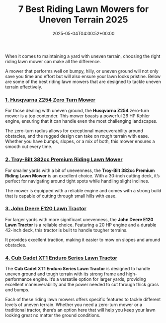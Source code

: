 ﻿---
layout: post
title: 7 Best Riding Lawn Mowers for Uneven Terrain 2025
date: '2025-05-04T04:00:52+00:00'
categories:
- Product Reviews
- Tillers
tags: []
slug: /best-riding-lawn-mower-for-uneven-terrain/
lastmod: 2025-05-07T12:21:25+03:00
---

When it comes to maintaining a yard with uneven terrain, choosing the right riding lawn mower can make all the difference.

A mower that performs well on bumpy, hilly, or uneven ground will not only save you time and effort but will also ensure your lawn looks pristine. Below are some of the best riding lawn mowers that are designed to tackle uneven terrain effectively.
### [1. Husqvarna Z254 Zero Turn Mower](https://www.amazon.com/dp/B0DGYPDTBH?&linkCode=ll1&tag=p-policy-20&linkId=3f4c8b31da3aba444fccf3d2ba967ca3&language=en_US&ref_=as_li_ss_tl)
For those dealing with uneven ground, the
**Husqvarna Z254**
zero-turn mower is a top contender. This mower boasts a powerful 26 HP Kohler engine, ensuring that it can handle even the most challenging landscapes.

The zero-turn radius allows for exceptional maneuverability around obstacles, and the rugged design can take on rough terrain with ease. Whether you have bumps, slopes, or a mix of both, this mower ensures a smooth cut every time.
### [2. Troy-Bilt 382cc Premium Riding Lawn Mower](https://www.amazon.com/Troy-Bilt-30-Inch-Neighborhood-Riding-Lawn-Mower/s?k=Troy-Bilt+30-Inch+Neighborhood+Riding+Lawn+Mower&linkCode=ll2&tag=p-policy-20&linkId=319910a3d161a7be93a228c4eb457bed&language=en_US&ref_=as_li_ss_tl)
For smaller yards with a bit of unevenness, the
**Troy-Bilt 382cc Premium Riding Lawn Mower**
is an excellent choice. With a 30-inch cutting deck, it’s perfect for navigating around tight spots while handling slight inclines.

The mower is equipped with a reliable engine and comes with a strong build that is capable of cutting through small hills with ease.
### [3. John Deere E120 Lawn Tractor](https://www.amazon.com/dp/B01IAPSPIC?tag=p-policy-20)
For larger yards with more significant unevenness, the
**John Deere E120 Lawn Tractor**
is a reliable choice. Featuring a 20 HP engine and a durable 42-inch deck, this tractor is built to handle tougher terrains.

It provides excellent traction, making it easier to mow on slopes and around obstacles.
### [4. Cub Cadet XT1 Enduro Series Lawn Tractor](https://www.amazon.com/dp/B07VLRD8L2?tag=p-policy-20)
The
**Cub Cadet XT1 Enduro Series Lawn Tractor**
is designed to handle uneven ground and tough terrain with its strong frame and high-performance engine. It’s a versatile option for larger yards, providing excellent maneuverability and the power needed to cut through thick grass and bumps.

Each of these riding lawn mowers offers specific features to tackle different levels of uneven terrain. Whether you need a zero-turn mower or a traditional tractor, there’s an option here that will help you keep your lawn looking great no matter the ground conditions.